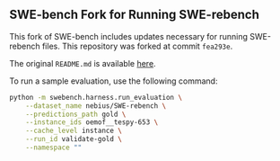 ## SWE-bench Fork for Running SWE-rebench

This fork of SWE-bench includes updates necessary for running SWE-rebench files. This repository was forked at commit `fea293e`.

The original `README.md` is available [here](https://github.com/SWE-Gym/SWE-Bench-Fork/blob/main/Original_README.md).

To run a sample evaluation, use the following command:

```bash
python -m swebench.harness.run_evaluation \
    --dataset_name nebius/SWE-rebench \
    --predictions_path gold \
    --instance_ids oemof__tespy-653 \
    --cache_level instance \
    --run_id validate-gold \
    --namespace ""
```